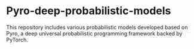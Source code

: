 # Pyro-deep-probabilistic-models
This repository includes various probabilistic models developed based on Pyro, a deep universal probabilistic programming framework backed by PyTorch.